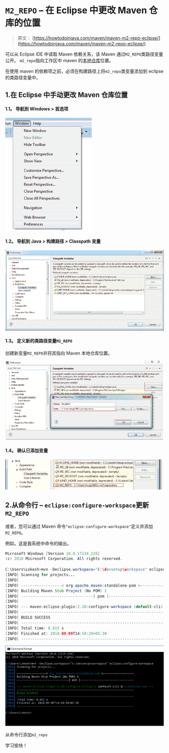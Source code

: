 # `M2_REPO` – 在 Eclipse 中更改 Maven 仓库的位置

> 原文： [https://howtodoinjava.com/maven/maven-m2-repo-eclipse/](https://howtodoinjava.com/maven/maven-m2-repo-eclipse/)

可以从 Eclipse IDE 中读取 Maven 依赖关系，该 Maven 通过`M2_REPO`类路径变量公开。 `m2_repo`指向工作区中 maven 的[本地仓库](https://howtodoinjava.com/maven/change-local-repository-location/ "How to change maven local repository path in windows")位置。

在使用 maven 的依赖项之前，必须在构建路径上将`m2_repo`类变量添加到 eclipse 的类路径变量中。

## 1.在 Eclipse 中手动更改 Maven 仓库位置

#### 1.1。 导航到 Windows > 首选项

![eclipse-preferences](img/068438a95be8028b6a8b5f4abb70863e.png)

#### 1.2。 导航到 Java > 构建路径 > Classpath 变量

![classpath_variables_for_projects](img/76d052a7b258869b690120c7a8a3461a.png)

#### 1.3。 定义新的类路径变量`M2_REPO`

创建新变量`M2_REPO`并将其指向 Maven 本地仓库位置。

![add_maven_repository](img/f1707eb945ad773cda7b2a23e9dcb43e.png)

#### 1.4。 确认已添加变量

![m2_repo_variable_added](img/09dd6c6a4148df8ff6c487ede82cee91.png)

## 2.从命令行 – `eclipse:configure-workspace`更新`M2_REPO`

或者，您可以通过 Maven 命令`"eclipse:configure-workspace"`定义并添加`M2_REPO`。

例如，这是我系统中命令的输出。

```java
Microsoft Windows [Version 10.0.17134.228]
(c) 2018 Microsoft Corporation. All rights reserved.

C:\Users\Lokesh>mvn -Declipse.workspace="E:\devsetup\workspace" eclipse:configure-workspace
[INFO] Scanning for projects...
[INFO]
[INFO] ------------------< org.apache.maven:standalone-pom >-------------------
[INFO] Building Maven Stub Project (No POM) 1
[INFO] --------------------------------[ pom ]---------------------------------
[INFO]
[INFO] --- maven-eclipse-plugin:2.10:configure-workspace (default-cli) @ standalone-pom ---
[INFO] ------------------------------------------------------------------------
[INFO] BUILD SUCCESS
[INFO] ------------------------------------------------------------------------
[INFO] Total time: 0.815 s
[INFO] Finished at: 2018-09-09T14:50:20+05:30
[INFO] ------------------------------------------------------------------------

```

![Add m2_repo from command prompt](img/9ee5f908e990432e2b0e841941f7dfb9.png)

从命令行添加`m2_repo`



学习愉快！